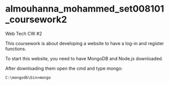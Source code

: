 # almouhanna_mohammed_set008101_coursework2
Web Tech CW #2

This coursework is about developing a website to have a log-in and register functions.

To start this website, you need to have MongoDB and Node.js downloaded.

After downloading them open the cmd and type mongo:
```
C:\mongodb\bin>mongo
```
